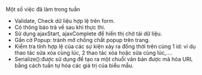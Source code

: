 Một số việc đã làm trong tuần
   - Validate, Check dữ liệu hợp lệ trên form.
   - Có thông báo trả về sau khi thực thi.
   - Sử dụng ajaxStart, ajaxComplete để hiển thị chờ tải dữ liệu.
   - Gắn cờ Popup: tránh mở chồng chất popup trên trang.
   - Kiểm tra tính hợp lệ của các sự kiện xảy ra đồng thời trên cùng 1 id: ví dụ thao tác sửa xóa cùng lúc, 2 thao tác xóa hoặc sửa cùng lúc,....
   - Serialize():được sử dụng để tạo ra một chuỗi văn bản được mã hóa URL bằng cách tuần tự hóa các giá trị của biểu mẫu.

 
